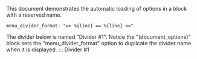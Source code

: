 This document demonstrates the automatic loading of options in a block with a reserved name.

```opts :(document_options)
menu_divider_format: "=> %{line} == %{line} <="
```

The divider below is named "Divider #1". Notice the "(document_options)" block sets the "menu_divider_format" option to duplicate the divider name when it is displayed.
::: Divider #1
